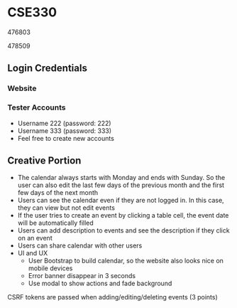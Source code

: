 # CSE330
476803

478509


## Login Credentials

### Website

### Tester Accounts
* Username 222 (password: 222)
* Username 333 (password: 333)
* Feel free to create new accounts

## Creative Portion

* The calendar always starts with Monday and ends with Sunday.
So the user can also edit the last few days of the previous month and the first few days of the next month
* Users can see the calendar even if they are not logged in. In this case, they can view but not edit events
* If the user tries to create an event by clicking a table cell, the event date will be automatically filled
* Users can add description to events and see the description if they click on an event
* Users can share calendar with other users
* UI and UX
    * User Bootstrap to build calendar, so the website also looks nice on mobile devices
    * Error banner disappear in 3 seconds
    * Use modal to show actions and fade background


CSRF tokens are passed when adding/editing/deleting events (3 points)